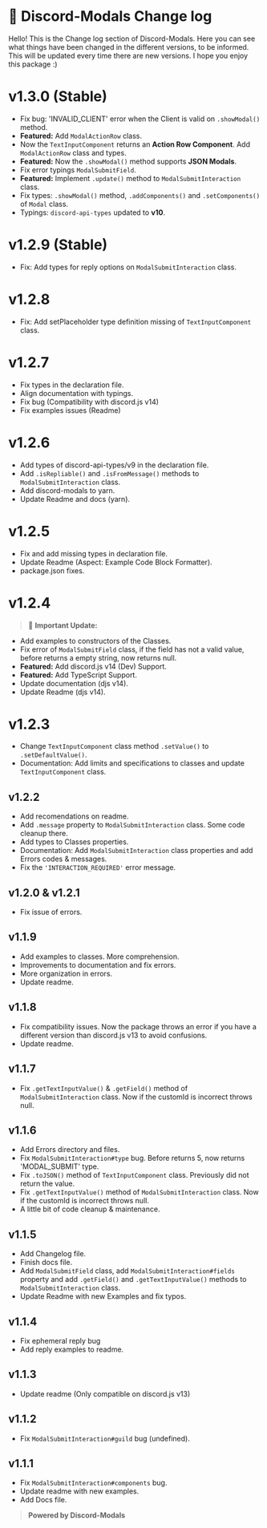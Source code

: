 # 🎈 Discord-Modals Change log

Hello! This is the Change log section of Discord-Modals. Here you can see what things have been changed in the different versions, to be informed. This will be updated every time there are new versions. I hope you enjoy this package :)

# v1.3.0 (Stable)

- Fix bug: 'INVALID_CLIENT' error when the Client is valid on `.showModal()` method.
- **Featured:** Add `ModalActionRow` class.
- Now the `TextInputComponent` returns an **Action Row Component**. Add `ModalActionRow` class and types.
- **Featured:** Now the `.showModal()` method supports **JSON Modals**.
- Fix error typings `ModalSubmitField`.
- **Featured:** Implement `.update()` method to `ModalSubmitInteraction` class.
- Fix types: `.showModal()` method, `.addComponents()` and `.setComponents()` of `Modal` class.
- Typings: `discord-api-types` updated to **v10**.

# v1.2.9 (Stable)

- Fix: Add types for reply options on `ModalSubmitInteraction` class.

# v1.2.8

- Fix: Add setPlaceholder type definition missing of `TextInputComponent` class.

# v1.2.7

- Fix types in the declaration file.
- Align documentation with typings.
- Fix bug (Compatibility with discord.js v14)
- Fix examples issues (Readme)

# v1.2.6

- Add types of discord-api-types/v9 in the declaration file.
- Add `.isRepliable()` and `.isFromMessage()` methods to `ModalSubmitInteraction` class.
- Add discord-modals to yarn.
- Update Readme and docs (yarn).

# v1.2.5

- Fix and add missing types in declaration file.
- Update Readme (Aspect: Example Code Block Formatter).
- package.json fixes.

# v1.2.4

> 🎉 **Important Update:**

- Add examples to constructors of the Classes.
- Fix error of `ModalSubmitField` class, if the field has not a valid value, before returns a empty string, now returns null.
- **Featured:** Add discord.js v14 (Dev) Support.
- **Featured:** Add TypeScript Support.
- Update documentation (djs v14).
- Update Readme (djs v14).

# v1.2.3

- Change `TextInputComponent` class method `.setValue()` to `.setDefaultValue()`.
- Documentation: Add limits and specifications to classes and update `TextInputComponent` class.

## v1.2.2

- Add recomendations on readme.
- Add `.message` property to `ModalSubmitInteraction` class. Some code cleanup there.
- Add types to Classes properties.
- Documentation: Add `ModalSubmitInteraction` class properties and add Errors codes & messages.
- Fix the `'INTERACTION_REQUIRED'` error message.

## v1.2.0 & v1.2.1

- Fix issue of errors.

## v1.1.9

- Add examples to classes. More comprehension.
- Improvements to documentation and fix errors.
- More organization in errors.
- Update readme.

## v1.1.8

- Fix compatibility issues. Now the package throws an error if you have a different version than discord.js v13 to avoid confusions.
- Update readme.

## v1.1.7

- Fix `.getTextInputValue()` & `.getField()` method of `ModalSubmitInteraction` class. Now if the customId is incorrect throws null.

## v1.1.6

- Add Errors directory and files.
- Fix `ModalSubmitInteraction#type` bug. Before returns 5, now returns 'MODAL_SUBMIT' type.
- Fix `.toJSON()` method of `TextInputComponent` class. Previously did not return the value.
- Fix `.getTextInputValue()` method of `ModalSubmitInteraction` class. Now if the customId is incorrect throws null.
- A little bit of code cleanup & maintenance. 

## v1.1.5

- Add Changelog file.
- Finish docs file.
- Add `ModalSubmitField` class, add `ModalSubmitInteraction#fields` property and add `.getField()` and `.getTextInputValue()` methods to `ModalSubmitInteraction` class.
- Update Readme with new Examples and fix typos.

## v1.1.4

- Fix ephemeral reply bug
- Add reply examples to readme.

## v1.1.3

- Update readme (Only compatible on discord.js v13)

## v1.1.2

- Fix `ModalSubmitInteraction#guild` bug (undefined).

## v1.1.1

- Fix `ModalSubmitInteraction#components` bug.
- Update readme with new examples.
- Add Docs file.

> **Powered by Discord-Modals**
